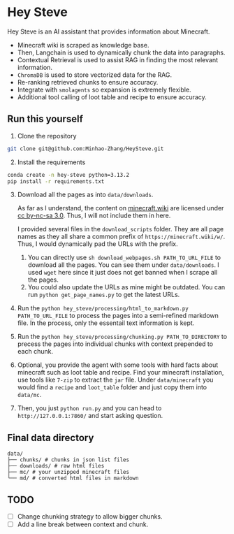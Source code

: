# Hey Steve

Hey Steve is an AI assistant that provides information about Minecraft. 

- Minecraft wiki is scraped as knowledge base. 
- Then, Langchain is used to dynamically chunk the data into paragraphs. 
- Contextual Retrieval is used to assist RAG in finding the most relevant information.
- `ChromaDB` is used to store vectorized data for the RAG. 
- Re-ranking retrieved chunks to ensure accuracy.
- Integrate with `smolagents` so expansion is extremely flexible. 
- Additional tool calling of loot table and recipe to ensure accuracy.

## Run this yourself 

1. Clone the repository
```bash
git clone git@github.com:Minhao-Zhang/HeySteve.git
```
2. Install the requirements
```bash 
conda create -n hey-steve python=3.13.2
pip install -r requirements.txt
```
3. Download all the pages as into `data/downloads`. 
    
    As far as I understand, the content on [minecraft.wiki](https://minecraft.wiki) are licensed under [cc by-nc-sa 3.0](https://creativecommons.org/licenses/by-nc-sa/3.0/deed.en). Thus, I will not include them in here. 

    I provided several files in the `download_scripts` folder. They are all page names as they all share a common prefix of `https://minecraft.wiki/w/`. Thus, I would dynamically pad the URLs with the prefix.
    
    1. You can directly use `sh download_webpages.sh PATH_TO_URL_FILE` to download all the pages. You can see them under `data/downloads`. I used `wget` here since it just does not get banned when I scrape all the pages. 
    2. You could also update the URLs as mine might be outdated. You can run `python get_page_names.py` to get the latest URLs. 

4. Run the `python hey_steve/processing/html_to_markdown.py PATH_TO_URL_FILE` to process the pages into a semi-refined markdown file. In the process, only the essentail text information is kept. 
5. Run the `python hey_steve/processing/chunking.py PATH_TO_DIRECTORY` to precess the pages into individual chunks with context prepended to each chunk. 
6. Optional, you provide the agent with some tools with hard facts about minecraft such as loot table and recipe. Find your minecraft installation, use tools like `7-zip` to extract the `jar` file. Under `data/minecraft` you would find a `recipe` and `loot_table` folder and just copy them into `data/mc`. 
7. Then, you just `python run.py` and you can head to `http://127.0.0.1:7860/` and start asking question. 

## Final data directory 
```text
data/ 
├── chunks/ # chunks in json list files
├── downloads/ # raw html files
├── mc/ # your unzipped minecraft files
└── md/ # converted html files in markdown
```

## TODO 

- [ ] Change chunking strategy to allow bigger chunks. 
- [ ] Add a line break between context and chunk.